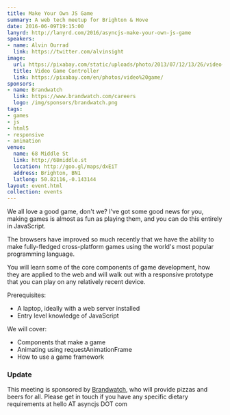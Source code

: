 ```yaml
---
title: Make Your Own JS Game
summary: A web tech meetup for Brighton & Hove
date: 2016-06-09T19:15:00
lanyrd: http://lanyrd.com/2016/asyncjs-make-your-own-js-game
speakers:
- name: Alvin Ourrad
  link: https://twitter.com/alvinsight
image:
  url: https://pixabay.com/static/uploads/photo/2013/07/12/13/26/video-game-controller-147039_960_720.png
  title: Video Game Controller
  link: https://pixabay.com/en/photos/video%20game/
sponsors:
- name: Brandwatch
  link: https://www.brandwatch.com/careers
  logo: /img/sponsors/brandwatch.png
tags:
- games
- js
- html5
- responsive
- animation
venue:
  name: 68 Middle St
  link: http://68middle.st
  location: http://goo.gl/maps/dxEiT
  address: Brighton, BN1
  latlong: 50.82116,-0.143144
layout: event.html
collection: events
---
```


We all love a good game, don't we? I've got some good news for you, making games is almost as fun as playing them, and you can do this entirely in JavaScript.

The browsers have improved so much recently that we have the ability to make fully-fledged cross-platform games using the world's most popular programming language.

You will learn some of the core components of game development, how they are applied to the web and will walk out with a responsive prototype that you can play on any relatively recent device.

Prerequisites:

- A laptop, ideally with a web server installed
- Entry level knowledge of JavaScript

We will cover:

- Components that make a game
- Animating using requestAnimationFrame
- How to use a game framework

### Update

This meeting is sponsored by [Brandwatch][brandwatch], who will provide pizzas and beers for all. Please get in touch if you have any specific dietary requirements at hello AT asyncjs DOT com

[brandwatch]: https://www.brandwatch.com/careers
